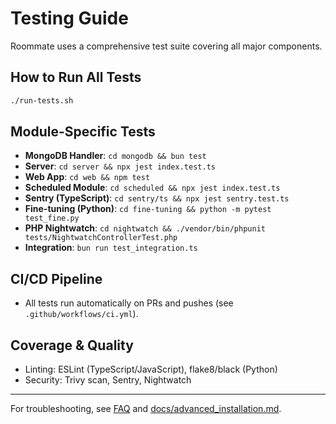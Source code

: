 # Testing Guide

Roommate uses a comprehensive test suite covering all major components.

## How to Run All Tests
```sh
./run-tests.sh
```

## Module-Specific Tests
- **MongoDB Handler**: `cd mongodb && bun test`
- **Server**: `cd server && npx jest index.test.ts`
- **Web App**: `cd web && npm test`
- **Scheduled Module**: `cd scheduled && npx jest index.test.ts`
- **Sentry (TypeScript)**: `cd sentry/ts && npx jest sentry.test.ts`
- **Fine-tuning (Python)**: `cd fine-tuning && python -m pytest test_fine.py`
- **PHP Nightwatch**: `cd nightwatch && ./vendor/bin/phpunit tests/NightwatchControllerTest.php`
- **Integration**: `bun run test_integration.ts`

## CI/CD Pipeline
- All tests run automatically on PRs and pushes (see `.github/workflows/ci.yml`).

## Coverage & Quality
- Linting: ESLint (TypeScript/JavaScript), flake8/black (Python)
- Security: Trivy scan, Sentry, Nightwatch

---
For troubleshooting, see [FAQ](faq.md) and [docs/advanced_installation.md](advanced_installation.md).
